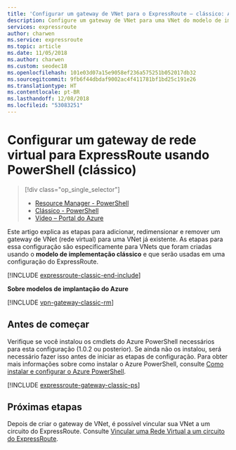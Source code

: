 ```yaml
---
title: 'Configurar um gateway de VNet para o ExpressRoute – clássico: Azure PowerShell | Microsoft Docs'
description: Configure um gateway de VNet para uma VNet do modelo de implantação clássica usando o PowerShell para uma configuração do ExpressRoute.
services: expressroute
author: charwen
ms.service: expressroute
ms.topic: article
ms.date: 11/05/2018
ms.author: charwen
ms.custom: seodec18
ms.openlocfilehash: 101e03d07a15e9058ef236a575251b052017db32
ms.sourcegitcommit: 9fb6f44dbdaf9002ac4f411781bf1bd25c191e26
ms.translationtype: HT
ms.contentlocale: pt-BR
ms.lasthandoff: 12/08/2018
ms.locfileid: "53083251"
---
```

# <a name="configure-a-virtual-network-gateway-for-expressroute-using-powershell-classic"></a>Configurar um gateway de rede virtual para ExpressRoute usando PowerShell (clássico)
> [!div class="op_single_selector"]
> * [Resource Manager - PowerShell](expressroute-howto-add-gateway-resource-manager.md)
> * [Clássico - PowerShell](expressroute-howto-add-gateway-classic.md)
> * [Vídeo – Portal do Azure](https://azure.microsoft.com/documentation/videos/azure-expressroute-how-to-create-a-vpn-gateway-for-your-virtual-network)
> 
> 

Este artigo explica as etapas para adicionar, redimensionar e remover um gateway de VNet (rede virtual) para uma VNet já existente. As etapas para essa configuração são especificamente para VNets que foram criadas usando o **modelo de implementação clássico** e que serão usadas em uma configuração do ExpressRoute. 

[!INCLUDE [expressroute-classic-end-include](../../includes/expressroute-classic-end-include.md)]

**Sobre modelos de implantação do Azure**

[!INCLUDE [vpn-gateway-classic-rm](../../includes/vpn-gateway-classic-rm-include.md)]

## <a name="before-beginning"></a>Antes de começar
Verifique se você instalou os cmdlets do Azure PowerShell necessários para esta configuração (1.0.2 ou posterior). Se ainda não os instalou, será necessário fazer isso antes de iniciar as etapas de configuração. Para obter mais informações sobre como instalar o Azure PowerShell, consulte [Como instalar e configurar o Azure PowerShell](/powershell/azure/overview).

[!INCLUDE [expressroute-gateway-classic-ps](../../includes/expressroute-gateway-classic-ps-include.md)]

## <a name="next-steps"></a>Próximas etapas
Depois de criar o gateway de VNet, é possível vincular sua VNet a um circuito do ExpressRoute. Consulte [Vincular uma Rede Virtual a um circuito do ExpressRoute](expressroute-howto-linkvnet-classic.md).

